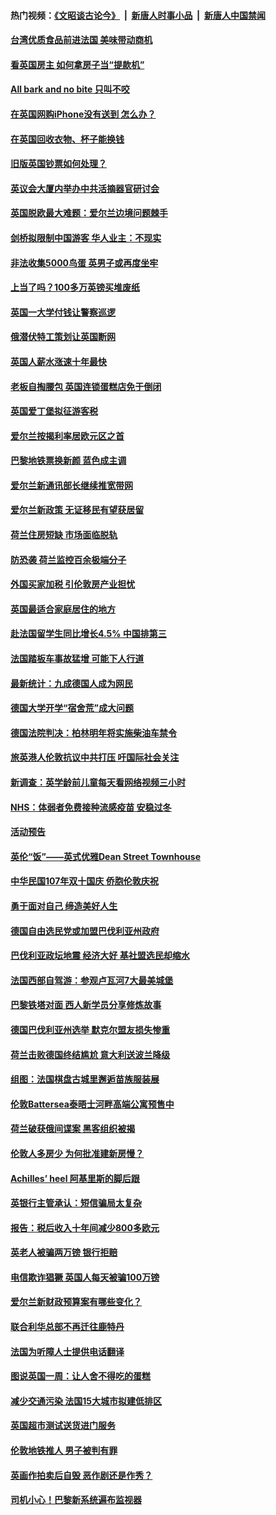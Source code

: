 #### 热门视频：[《文昭谈古论今》](https://github.com/gfw-breaker/wenzhao/blob/master/README.md?t=10201833) &nbsp;|&nbsp; [新唐人时事小品](https://github.com/gfw-breaker/ntdtv-comedy/blob/master/README.md?t=10201833) &nbsp;|&nbsp; [新唐人中国禁闻](https://github.com/gfw-breaker/ntdtv-news/blob/master/README.md?t=10201833)

#### [台湾优质食品前进法国 美味带动商机](../pages/nsc974/n10796380.md?t=10201833) 

#### [看英国房主 如何拿房子当“提款机”](../pages/nsc974/n10795639.md?t=10201833) 

#### [All bark and no bite 只叫不咬](../pages/nsc974/n10795626.md?t=10201833) 

#### [在英国网购iPhone没有送到 怎么办？](../pages/nsc974/n10795611.md?t=10201833) 

#### [在英国回收衣物、杯子能换钱](../pages/nsc974/n10795600.md?t=10201833) 

#### [旧版英国钞票如何处理？](../pages/nsc974/n10795574.md?t=10201833) 

#### [英议会大厦内举办中共活摘器官研讨会](../pages/nsc974/n10795559.md?t=10201833) 

#### [英国脱欧最大难题：爱尔兰边境问题棘手](../pages/nsc974/n10793065.md?t=10201833) 

#### [剑桥拟限制中国游客 华人业主：不现实](../pages/nsc974/n10793028.md?t=10201833) 

#### [非法收集5000鸟蛋 英男子或再度坐牢](../pages/nsc974/n10793168.md?t=10201833) 

#### [上当了吗？100多万英镑买堆废纸](../pages/nsc974/n10793153.md?t=10201833) 

#### [英国一大学付钱让警察巡逻](../pages/nsc974/n10793144.md?t=10201833) 

#### [俄潜伏特工策划让英国断网](../pages/nsc974/n10793138.md?t=10201833) 

#### [英国人薪水涨速十年最快](../pages/nsc974/n10793134.md?t=10201833) 

#### [老板自掏腰包 英国连锁蛋糕店免于倒闭](../pages/nsc974/n10793123.md?t=10201833) 

#### [英国爱丁堡拟征游客税](../pages/nsc974/n10793043.md?t=10201833) 

#### [爱尔兰按揭利率居欧元区之首](../pages/nsc974/n10792636.md?t=10201833) 

#### [巴黎地铁票换新颜 蓝色成主调](../pages/nsc974/n10792539.md?t=10201833) 

#### [爱尔兰新通讯部长继续推宽带网](../pages/nsc974/n10792470.md?t=10201833) 

#### [爱尔兰新政策 无证移民有望获居留](../pages/nsc974/n10792193.md?t=10201833) 

#### [荷兰住房短缺 市场面临脱轨](../pages/nsc974/n10792107.md?t=10201833) 

#### [防恐袭 荷兰监控百余极端分子](../pages/nsc974/n10792022.md?t=10201833) 

#### [外国买家加税 引伦敦房产业担忧](../pages/nsc974/n10790977.md?t=10201833) 

#### [英国最适合家庭居住的地方](../pages/nsc974/n10790961.md?t=10201833) 

#### [赴法国留学生同比增长4.5% 中国排第三](../pages/nsc974/n10790702.md?t=10201833) 

#### [法国踏板车事故猛增 可能下人行道](../pages/nsc974/n10790752.md?t=10201833) 

#### [最新统计：九成德国人成为网民](../pages/nsc974/n10789368.md?t=10201833) 

#### [德国大学开学“宿舍荒”成大问题](../pages/nsc974/n10789287.md?t=10201833) 

#### [德国法院判决：柏林明年将实施柴油车禁令](../pages/nsc974/n10788104.md?t=10201833) 

#### [旅英港人伦敦抗议中共打压 吁国际社会关注](../pages/nsc974/n10788264.md?t=10201833) 

#### [新调查：英学龄前儿童每天看网络视频三小时](../pages/nsc974/n10788331.md?t=10201833) 

#### [NHS：体弱者免费接种流感疫苗 安稳过冬](../pages/nsc974/n10788326.md?t=10201833) 

#### [活动预告](../pages/nsc974/n10788321.md?t=10201833) 

#### [英伦“饭”——英式优雅Dean Street Townhouse](../pages/nsc974/n10788313.md?t=10201833) 

#### [中华民国107年双十国庆 侨胞伦敦庆祝](../pages/nsc974/n10788304.md?t=10201833) 

#### [勇于面对自己 缔造美好人生](../pages/nsc974/n10788275.md?t=10201833) 

#### [德国自由选民党或加盟巴伐利亚州政府](../pages/nsc974/n10788073.md?t=10201833) 

#### [巴伐利亚政坛地震  经济大好 基社盟选民却缩水](../pages/nsc974/n10787951.md?t=10201833) 

#### [法国西部自驾游：参观卢瓦河7大最美城堡](../pages/nsc974/n10760218.md?t=10201833) 

#### [巴黎铁塔对面 西人新学员分享修炼故事](../pages/nsc974/n10786939.md?t=10201833) 

#### [德国巴伐利亚州选举 默克尔盟友损失惨重](../pages/nsc974/n10783385.md?t=10201833) 

#### [荷兰击败德国终结尴尬 意大利送波兰降级](../pages/nsc974/n10783771.md?t=10201833) 

#### [组图：法国棋盘古城里邂逅苗族服装展](../pages/nsc974/n10781596.md?t=10201833) 

#### [伦敦Battersea泰晤士河畔高端公寓预售中](../pages/nsc974/n10780029.md?t=10201833) 

#### [荷兰破获俄间谍案 黑客组织被揭](../pages/nsc974/n10779265.md?t=10201833) 

#### [伦敦人多房少 为何批准建新房慢？](../pages/nsc974/n10779376.md?t=10201833) 

#### [Achilles’ heel 阿基里斯的脚后跟](../pages/nsc974/n10779364.md?t=10201833) 

#### [英银行主管承认：短信骗局太复杂](../pages/nsc974/n10779357.md?t=10201833) 

#### [报告：税后收入十年间减少800多欧元](../pages/nsc974/n10779342.md?t=10201833) 

#### [英老人被骗两万镑 银行拒赔](../pages/nsc974/n10779353.md?t=10201833) 

#### [电信欺诈猖獗 英国人每天被骗100万镑](../pages/nsc974/n10779322.md?t=10201833) 

#### [爱尔兰新财政预算案有哪些变化？](../pages/nsc974/n10779332.md?t=10201833) 

#### [联合利华总部不再迁往鹿特丹](../pages/nsc974/n10779315.md?t=10201833) 

#### [法国为听障人士提供电话翻译](../pages/nsc974/n10776654.md?t=10201833) 

#### [图说英国一周：让人舍不得吃的蛋糕](../pages/nsc974/n10776635.md?t=10201833) 

#### [减少交通污染 法国15大城市拟建低排区](../pages/nsc974/n10776580.md?t=10201833) 

#### [英国超市测试送货进门服务](../pages/nsc974/n10776623.md?t=10201833) 

#### [伦敦地铁推人 男子被判有罪](../pages/nsc974/n10776609.md?t=10201833) 

#### [英画作拍卖后自毁 恶作剧还是作秀？](../pages/nsc974/n10776576.md?t=10201833) 

#### [司机小心！巴黎新系统遍布监视器](../pages/nsc974/n10776510.md?t=10201833) 

